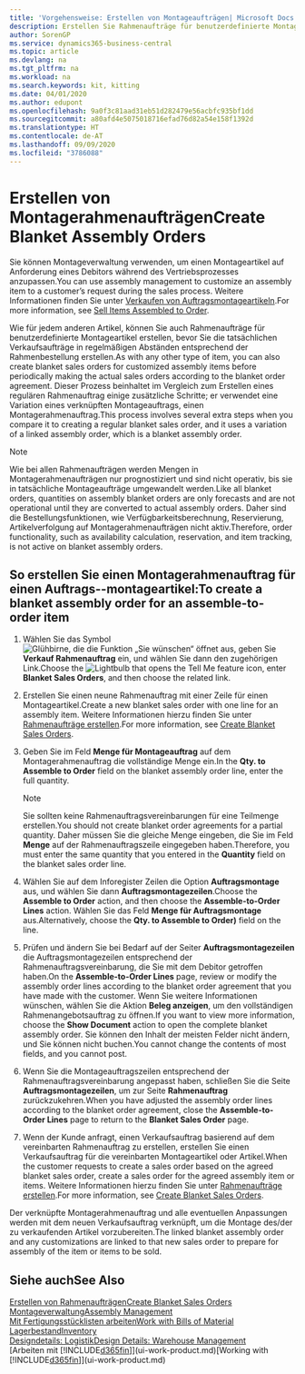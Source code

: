 ```yaml
---
title: 'Vorgehensweise: Erstellen von Montageaufträgen| Microsoft Docs'
description: Erstellen Sie Rahmenaufträge für benutzerdefinierte Montageartikel, bevor Sie die tatsächlichen Verkaufsaufträge in regelmäßigen Abständen entsprechend der Rahmenbestellung erstellen.
author: SorenGP
ms.service: dynamics365-business-central
ms.topic: article
ms.devlang: na
ms.tgt_pltfrm: na
ms.workload: na
ms.search.keywords: kit, kitting
ms.date: 04/01/2020
ms.author: edupont
ms.openlocfilehash: 9a0f3c81aad31eb51d282479e56acbfc935bf1dd
ms.sourcegitcommit: a80afd4e5075018716efad76d82a54e158f1392d
ms.translationtype: HT
ms.contentlocale: de-AT
ms.lasthandoff: 09/09/2020
ms.locfileid: "3786088"
---
```

# <a name="create-blanket-assembly-orders"></a><span data-ttu-id="85bd7-103">Erstellen von Montagerahmenaufträgen</span><span class="sxs-lookup"><span data-stu-id="85bd7-103">Create Blanket Assembly Orders</span></span>
<span data-ttu-id="85bd7-104">Sie können Montageverwaltung verwenden, um einen Montageartikel auf Anforderung eines Debitors während des Vertriebsprozesses anzupassen.</span><span class="sxs-lookup"><span data-stu-id="85bd7-104">You can use assembly management to customize an assembly item to a customer’s request during the sales process.</span></span> <span data-ttu-id="85bd7-105">Weitere Informationen finden Sie unter [Verkaufen von Auftragsmontageartikeln](assembly-how-to-sell-items-assembled-to-order.md).</span><span class="sxs-lookup"><span data-stu-id="85bd7-105">For more information, see [Sell Items Assembled to Order](assembly-how-to-sell-items-assembled-to-order.md).</span></span>  

 <span data-ttu-id="85bd7-106">Wie für jedem anderen Artikel, können Sie auch Rahmenaufträge für benutzerdefinierte Montageartikel erstellen, bevor Sie die tatsächlichen Verkaufsaufträge in regelmäßigen Abständen entsprechend der Rahmenbestellung erstellen.</span><span class="sxs-lookup"><span data-stu-id="85bd7-106">As with any other type of item, you can also create blanket sales orders for customized assembly items before periodically making the actual sales orders according to the blanket order agreement.</span></span> <span data-ttu-id="85bd7-107">Dieser Prozess beinhaltet im Vergleich zum Erstellen eines regulären Rahmenauftrag einige zusätzliche Schritte; er verwendet eine Variation eines verknüpften Montageauftrags, einen Montagerahmenauftrag.</span><span class="sxs-lookup"><span data-stu-id="85bd7-107">This process involves several extra steps when you compare it to creating a regular blanket sales order, and it uses a variation of a linked assembly order, which is a blanket assembly order.</span></span>

> [!NOTE]  
>  <span data-ttu-id="85bd7-108">Wie bei allen Rahmenaufträgen werden Mengen in Montagerahmenaufträgen nur prognostiziert und sind nicht operativ, bis sie in tatsächliche Montageaufträge umgewandelt werden.</span><span class="sxs-lookup"><span data-stu-id="85bd7-108">Like all blanket orders, quantities on assembly blanket orders are only forecasts and are not operational until they are converted to actual assembly orders.</span></span> <span data-ttu-id="85bd7-109">Daher sind die Bestellungsfunktionen, wie Verfügbarkeitsberechnung, Reservierung, Artikelverfolgung auf Montagerahmenaufträgen nicht aktiv.</span><span class="sxs-lookup"><span data-stu-id="85bd7-109">Therefore, order functionality, such as availability calculation, reservation, and item tracking, is not active on blanket assembly orders.</span></span>  

## <a name="to-create-a-blanket-assembly-order-for-an-assemble-to-order-item"></a><span data-ttu-id="85bd7-110">So erstellen Sie einen Montagerahmenauftrag für einen Auftrags\-\-montageartikel:</span><span class="sxs-lookup"><span data-stu-id="85bd7-110">To create a blanket assembly order for an assemble\-to\-order item</span></span>  
1. <span data-ttu-id="85bd7-111">Wählen Sie das Symbol ![Glühbirne, die die Funktion „Sie wünschen“ öffnet](media/ui-search/search_small.png "Tell Me-Funktion") aus, geben Sie **Verkauf Rahmenauftrag** ein, und wählen Sie dann den zugehörigen Link.</span><span class="sxs-lookup"><span data-stu-id="85bd7-111">Choose the ![Lightbulb that opens the Tell Me feature](media/ui-search/search_small.png "Tell me what you want to do") icon, enter **Blanket Sales Orders**, and then choose the related link.</span></span>  
2. <span data-ttu-id="85bd7-112">Erstellen Sie einen neune Rahmenauftrag mit einer Zeile für einen Montageartikel.</span><span class="sxs-lookup"><span data-stu-id="85bd7-112">Create a new blanket sales order with one line for an assembly item.</span></span> <span data-ttu-id="85bd7-113">Weitere Informationen hierzu finden Sie unter [Rahmenaufträge erstellen](sales-how-to-create-blanket-sales-orders.md).</span><span class="sxs-lookup"><span data-stu-id="85bd7-113">For more information, see [Create Blanket Sales Orders](sales-how-to-create-blanket-sales-orders.md).</span></span>  
3. <span data-ttu-id="85bd7-114">Geben Sie im Feld **Menge für Montageauftrag** auf dem Montagerahmenauftrag die vollständige Menge ein.</span><span class="sxs-lookup"><span data-stu-id="85bd7-114">In the **Qty. to Assemble to Order** field on the blanket assembly order line, enter the full quantity.</span></span>

    > [!NOTE]  
    >  <span data-ttu-id="85bd7-115">Sie sollten keine Rahmenauftragsvereinbarungen für eine Teilmenge erstellen.</span><span class="sxs-lookup"><span data-stu-id="85bd7-115">You should not create blanket order agreements for a partial quantity.</span></span> <span data-ttu-id="85bd7-116">Daher müssen Sie die gleiche Menge eingeben, die Sie im Feld **Menge** auf der Rahmenauftragszeile eingegeben haben.</span><span class="sxs-lookup"><span data-stu-id="85bd7-116">Therefore, you must enter the same quantity that you entered in the **Quantity** field on the blanket sales order line.</span></span>  

4. <span data-ttu-id="85bd7-117">Wählen Sie auf dem Inforegister Zeilen die Option **Auftragsmontage** aus, und wählen Sie dann **Auftragsmontagezeilen**.</span><span class="sxs-lookup"><span data-stu-id="85bd7-117">Choose the **Assemble to Order** action, and then choose the **Assemble-to-Order Lines** action.</span></span> <span data-ttu-id="85bd7-118">Wählen Sie das Feld **Menge für Auftragsmontage** aus.</span><span class="sxs-lookup"><span data-stu-id="85bd7-118">Alternatively, choose the **Qty. to Assemble to Order)** field on the line.</span></span>  
5. <span data-ttu-id="85bd7-119">Prüfen und ändern Sie bei Bedarf auf der Seiter **Auftragsmontagezeilen** die Auftragsmontagezeilen entsprechend der Rahmenauftragsvereinbarung, die Sie mit dem Debitor getroffen haben.</span><span class="sxs-lookup"><span data-stu-id="85bd7-119">On the **Assemble-to-Order Lines** page, review or modify the assembly order lines according to the blanket order agreement that you have made with the customer.</span></span> <span data-ttu-id="85bd7-120">Wenn Sie weitere Informationen wünschen, wählen Sie die Aktion **Beleg anzeigen**, um den vollständigen Rahmenangebotsauftrag zu öffnen.</span><span class="sxs-lookup"><span data-stu-id="85bd7-120">If you want to view more information, choose the **Show Document** action to open the complete blanket assembly order.</span></span> <span data-ttu-id="85bd7-121">Sie können den Inhalt der meisten Felder nicht ändern, und Sie können nicht buchen.</span><span class="sxs-lookup"><span data-stu-id="85bd7-121">You cannot change the contents of most fields, and you cannot post.</span></span>  
6. <span data-ttu-id="85bd7-122">Wenn Sie die Montageauftragszeilen entsprechend der Rahmenauftragsvereinbarung angepasst haben, schließen Sie die Seite **Auftragsmontagezeilen**, um zur Seite **Rahmenauftrag** zurückzukehren.</span><span class="sxs-lookup"><span data-stu-id="85bd7-122">When you have adjusted the assembly order lines according to the blanket order agreement, close the **Assemble-to-Order Lines** page to return to the **Blanket Sales Order** page.</span></span>  
7. <span data-ttu-id="85bd7-123">Wenn der Kunde anfragt, einen Verkaufsauftrag basierend auf dem vereinbarten Rahmenauftrag zu erstellen, erstellen Sie einen Verkaufsauftrag für die vereinbarten Montageartikel oder Artikel.</span><span class="sxs-lookup"><span data-stu-id="85bd7-123">When the customer requests to create a sales order based on the agreed blanket sales order, create a sales order for the agreed assembly item or items.</span></span> <span data-ttu-id="85bd7-124">Weitere Informationen hierzu finden Sie unter [Rahmenaufträge erstellen](sales-how-to-create-blanket-sales-orders.md).</span><span class="sxs-lookup"><span data-stu-id="85bd7-124">For more information, see [Create Blanket Sales Orders](sales-how-to-create-blanket-sales-orders.md).</span></span>

<span data-ttu-id="85bd7-125">Der verknüpfte Montagerahmenauftrag und alle eventuellen Anpassungen werden mit dem neuen Verkaufsauftrag verknüpft, um die Montage des/der zu verkaufenden Artikel vorzubereiten.</span><span class="sxs-lookup"><span data-stu-id="85bd7-125">The linked blanket assembly order and any customizations are linked to that new sales order to prepare for assembly of the item or items to be sold.</span></span>  

## <a name="see-also"></a><span data-ttu-id="85bd7-126">Siehe auch</span><span class="sxs-lookup"><span data-stu-id="85bd7-126">See Also</span></span>
[<span data-ttu-id="85bd7-127">Erstellen von Rahmenaufträgen</span><span class="sxs-lookup"><span data-stu-id="85bd7-127">Create Blanket Sales Orders</span></span>](sales-how-to-create-blanket-sales-orders.md)  
[<span data-ttu-id="85bd7-128">Montageverwaltung</span><span class="sxs-lookup"><span data-stu-id="85bd7-128">Assembly Management</span></span>](assembly-assemble-items.md)  
[<span data-ttu-id="85bd7-129">Mit Fertigungsstücklisten arbeiten</span><span class="sxs-lookup"><span data-stu-id="85bd7-129">Work with Bills of Material</span></span>](inventory-how-work-BOMs.md)  
[<span data-ttu-id="85bd7-130">Lagerbestand</span><span class="sxs-lookup"><span data-stu-id="85bd7-130">Inventory</span></span>](inventory-manage-inventory.md)  
[<span data-ttu-id="85bd7-131">Designdetails: Logistik</span><span class="sxs-lookup"><span data-stu-id="85bd7-131">Design Details: Warehouse Management</span></span>](design-details-warehouse-management.md)  
<span data-ttu-id="85bd7-132">[Arbeiten mit [!INCLUDE[d365fin](includes/d365fin_md.md)]](ui-work-product.md)</span><span class="sxs-lookup"><span data-stu-id="85bd7-132">[Working with [!INCLUDE[d365fin](includes/d365fin_md.md)]](ui-work-product.md)</span></span>
